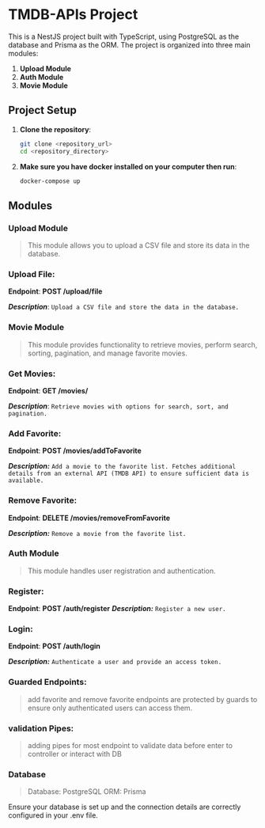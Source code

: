 # TMDB-APIs Project

This is a NestJS project built with TypeScript, using PostgreSQL as the database and Prisma as the ORM. The project is organized into three main modules:

1. **Upload Module**
2. **Auth Module**
3. **Movie Module**

## Project Setup



1. **Clone the repository**:
   ```bash
   git clone <repository_url>
   cd <repository_directory>
2. **Make sure you have docker installed on your computer then run**:
   ```bash
   docker-compose up

## Modules

### Upload Module
>This module allows you to upload a CSV file and store its data in the database.

### Upload File:

**Endpoint**: **POST /upload/file**

***Description***: `Upload a CSV file and store the data in the database.`


### Movie Module
>This module provides functionality to retrieve movies, perform search, sorting, pagination, and manage favorite movies.

### Get Movies:
**Endpoint**: **GET /movies/**

***Description***: `Retrieve movies with options for search, sort, and pagination.`

### Add Favorite:
**Endpoint**: **POST /movies/addToFavorite**

***Description:*** `Add a movie to the favorite list. Fetches additional details from an external API (TMDB API) to ensure sufficient data is available.`

### Remove Favorite:
**Endpoint**: **DELETE /movies/removeFromFavorite**

***Description:*** `Remove a movie from the favorite list.`


### Auth Module
>This module handles user registration and authentication.

### Register:
**Endpoint**: **POST /auth/register**
***Description:*** `Register a new user.`

### Login:
**Endpoint**: 
**POST /auth/login**

***Description:*** `Authenticate a user and provide an access token.`

### Guarded Endpoints:
>add favorite and remove favorite endpoints are protected by guards to ensure only authenticated users can access them.

### validation Pipes:
>adding pipes for most endpoint to validate data before enter to controller or interact with DB
### Database
>Database: PostgreSQL
ORM: Prisma

Ensure your database is set up and the connection details are correctly configured in your .env file.
